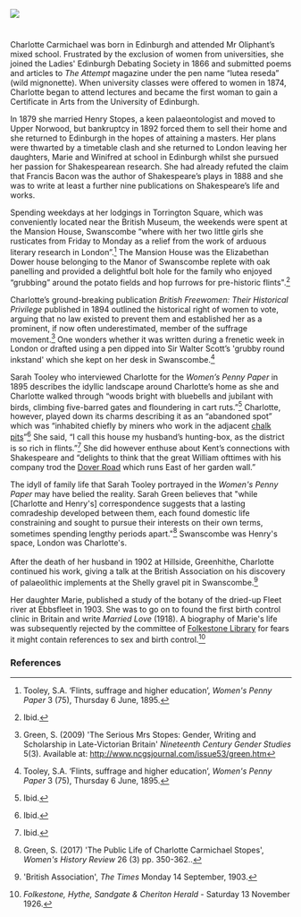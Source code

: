 <a href="https://dev.visual-essays.app"><img src="https://dev-visual-essays.netlify.app/images/ve-button.png"/></a> 
<param author=" Michelle Crowther" banner="/images/banners/19c.jpg" layout="vtl" title="Charlotte Brown Carmichael Stopes (1840-1929)" ve-config/>

<param aliases="Swanscombe" eid="Q1083051" ve-entity/>
<param aliases="Greenhithe" eid="Q3028239" ve-entity/>

#

Charlotte Carmichael was born in Edinburgh and attended Mr Oliphant’s mixed school. Frustrated by the exclusion of women from universities, she joined the Ladies' Edinburgh Debating Society in 1866 and submitted poems and articles to _The Attempt_ magazine under the pen name “lutea reseda” (wild mignonette). When university classes were offered to women in 1874, Charlotte began to attend lectures and became the first woman to gain a Certificate in Arts from the University of Edinburgh.
<param ve-image-v2 manifest="https://iiif.juncture-digital.org/wc:Wild_Mignonette._Reseda_lutea_%2834976002624%29.jpg/manifest.json">

In 1879 she married Henry Stopes, a keen palaeontologist and moved to Upper Norwood, but bankruptcy in 1892 forced them to sell their home and she returned to Edinburgh in the hopes of attaining a masters. Her plans were thwarted by a timetable clash and she returned to London leaving her daughters, Marie and Winifred at school in Edinburgh whilst she pursued her passion for Shakespearean research. She had already refuted the claim that Francis Bacon was the author of Shakespeare’s plays in 1888 and she was to write at least a further nine publications on Shakespeare’s life and works.
<param ve-image-v2 manifest="https://iiif.juncture-digital.org/wc:Somer_Francis_Bacon.jpg/manifest.json">

Spending weekdays at her lodgings in Torrington Square, which was conveniently located near the British Museum, the weekends were spent at the Mansion House, Swanscombe “where with her two little girls she rusticates from Friday to Monday as a relief from the work of arduous literary research in London”.[^ref1]  The Mansion House was the Elizabethan Dower house belonging to the Manor of Swanscombe replete with oak panelling and provided a delightful bolt hole for the family who enjoyed “grubbing” around the potato fields and hop furrows for pre-historic flints".[^ref2]
<param center="Q1083051" ve-map zoom="15"/>  
<param ve-image-v2 manifest="https://iiif.juncture-digital.org/wc:The_Quarterly_journal_of_the_Geological_Society_of_London_%2813937160882%29.jpg/manifest.json">

Charlotte’s ground-breaking publication _British Freewomen: Their Historical Privilege_ published in 1894 outlined the historical right of women to vote, arguing that no law existed to prevent them and established her as a prominent, if now often underestimated, member of the suffrage movement.[^ref3] One wonders whether it was written during a frenetic week in London or drafted using a pen dipped into Sir Walter Scott’s 'grubby round inkstand' which she kept on her desk in Swanscombe.[^ref4] 
<param ve-image-v2 manifest="https://iiif.juncture-digital.org/wc:CCStopesDedication.jpg/manifest.json"> 

Sarah Tooley who interviewed Charlotte for the _Women’s Penny Paper_ in 1895 describes the idyllic landscape around Charlotte’s home as she and Charlotte walked through “woods bright with bluebells and jubilant with birds, climbing five-barred gates and floundering in cart ruts.”[^ref5] Charlotte, however, played down its charms describing it as an “abandoned spot” which was “inhabited chiefly by miners who work in the adjacent [chalk pits](/landscape/chalk-pits-stig)”[^ref6] She said, “I call this house my husband’s hunting-box, as the district is so rich in flints.”[^ref7] She did however enthuse about Kent’s connections with Shakespeare and “delights to think that the great William ofttimes with his company trod the [Dover Road](/dickens/dover-road) which runs East of her garden wall.” 
<param ve-image-v2 manifest="https://iiif.juncture-digital.org/wc:Woodland_Path_at_Swanscombe_Heritage_Park.jpg/manifest.json">

The idyll of family life that Sarah Tooley portrayed in the _Women's Penny Paper_ may have belied the reality. Sarah Green believes that "while [Charlotte and Henry's] correspondence suggests that a lasting comradeship developed between them, each found domestic life constraining and sought to pursue their interests on their own terms, sometimes spending lengthy periods apart."[^ref8] Swanscombe was Henry's space, London was Charlotte's.  
<br/>
After the death of her husband in 1902 at Hillside, Greenhithe, Charlotte continued his work, giving a talk at the British Association on his discovery of palaeolithic implements at the Shelly gravel pit in Swanscombe.[^ref9] 
<param ve-image-v2 manifest="https://iiif.juncture-digital.org/wc:Hand_Axe_Sculpture_in_Swanscombe_Heritage_Park_-_geograph.org.uk_-_1417150.jpg/manifest.json">
<param center="Q3028239" ve-map zoom="10"/>

Her daughter Marie, published a study of the botany of the dried-up Fleet river at Ebbsfleet in 1903. She was to go on to found the first birth control clinic in Britain and write _Married Love_ (1918). A biography of Marie's life was subsequently rejected by the committee of [Folkestone Library](/19c/19c-folkestone-free-library) for fears it might contain references to sex and birth control.[^ref10]  
<param ve-image-v2 manifest="https://iiif.juncture-digital.org/wc:Marie_Stopes_in_her_laboratory%2C_1904.jpg/manifest.json">

### References

[^ref1]: Tooley, S.A. ‘Flints, suffrage and higher education’, _Women's Penny Paper_ 3 (75), Thursday 6 June, 1895.   
[^ref2]: Ibid.   
[^ref3]: Green, S. (2009) 'The Serious Mrs Stopes: Gender, Writing and Scholarship in Late-Victorian Britain' _Nineteenth Century Gender Studies_ 5(3). Available at: http://www.ncgsjournal.com/issue53/green.htm   
[^ref4]: Tooley, S.A. ‘Flints, suffrage and higher education’, _Women's Penny Paper_ 3 (75), Thursday 6 June, 1895.    
[^ref5]: Ibid.   
[^ref6]: Ibid.    
[^ref7]: Ibid.   
[^ref8]: Green, S. (2017) 'The Public Life of Charlotte Carmichael Stopes', _Women's History Review_ 26 (3) pp. 350-362.. 
[^ref9]: 'British Association', _The Times_ Monday 14 September, 1903.   
[^ref10]: _Folkestone, Hythe, Sandgate &amp; Cheriton Herald_ - Saturday 13 November 1926.


